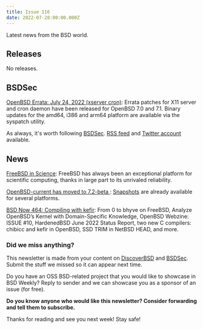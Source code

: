 ```yaml
---
title: Issue 116
date: 2022-07-28:00:00.000Z
---
```


Latest news from the BSD world.

<!-- more -->

## Releases

No releases.

## BSDSec

[OpenBSD Errata: July 24, 2022 (xserver cron)](https://bsdsec.net/articles/openbsd-errata-july-24-2022-xserver-cron?utm_source=bsdweekly): Errata patches for X11 server and cron daemon have been released for OpenBSD 7.0 and 7.1. Binary updates for the amd64, i386 and arm64 platform are available via the syspatch utility.

As always, it's worth following [BSDSec](https://bsdsec.net). [RSS feed](https://bsdsec.net/articles.atom) and [Twitter account](https://twitter.com/bsdsec) available.

## News

[FreeBSD in Science](https://freebsdfoundation.org/blog/guest-post-freebsd-in-science/?utm_source=bsdweekly): FreeBSD has always been an exceptional platform for scientific computing, thanks in large part to its unrivaled reliability.

[OpenBSD-current has moved to 7.2-beta ](https://www.undeadly.org/cgi?action=article;sid=20220721122727&utm_source=bsdweekly): [Snapshots](https://cdn.openbsd.org/pub/OpenBSD/snapshots/) are already available for several platforms.

[BSD Now 464: Compiling with kefir](https://www.bsdnow.tv/464?utm_source=bsdweekly): From 0 to bhyve on FreeBSD, Analyze OpenBSD’s Kernel with Domain-Specific Knowledge, OpenBSD Webzine: ISSUE #10, HardenedBSD June 2022 Status Report, two new C compilers: chibicc and kefir in OpenBSD, SSD TRIM in NetBSD HEAD, and more.

### Did we miss anything?

This newsletter is made from your content on [DiscoverBSD](https://discoverbsd.com) and [BSDSec](https://bsdsec.net). Submit the stuff we missed so it can appear next time.

Do you have an OSS BSD-related project that you would like to showcase in BSD Weekly? Reply to sender and we can showcase you as a sponsor of an issue (for free).

**Do you know anyone who would like this newsletter? Consider forwarding and tell them to subscribe.**

Thanks for reading and see you next week! Stay safe!

